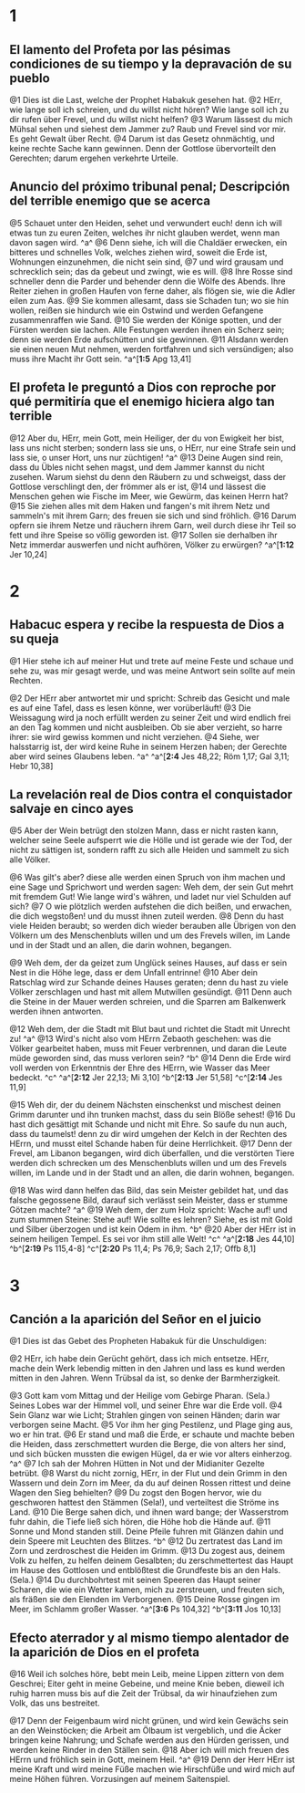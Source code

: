 # 1
## El lamento del Profeta por las pésimas condiciones de su tiempo y la depravación de su pueblo
@1 Dies ist die Last, welche der Prophet Habakuk gesehen hat. @2 HErr, wie lange soll ich schreien, und du willst nicht hören? Wie lange soll ich zu dir rufen über Frevel, und du willst nicht helfen? @3 Warum lässest du mich Mühsal sehen und siehest dem Jammer zu? Raub und Frevel sind vor mir. Es geht Gewalt über Recht. @4 Darum ist das Gesetz ohnmächtig, und keine rechte Sache kann gewinnen. Denn der Gottlose übervorteilt den Gerechten; darum ergehen verkehrte Urteile. 

## Anuncio del próximo tribunal penal; Descripción del terrible enemigo que se acerca
@5 Schauet unter den Heiden, sehet und verwundert euch! denn ich will etwas tun zu euren Zeiten, welches ihr nicht glauben werdet, wenn man davon sagen wird. ^a^ @6 Denn siehe, ich will die Chaldäer erwecken, ein bitteres und schnelles Volk, welches ziehen wird, soweit die Erde ist, Wohnungen einzunehmen, die nicht sein sind, @7 und wird grausam und schrecklich sein; das da gebeut und zwingt, wie es will. @8 Ihre Rosse sind schneller denn die Parder und behender denn die Wölfe des Abends. Ihre Reiter ziehen in großen Haufen von ferne daher, als flögen sie, wie die Adler eilen zum Aas. @9 Sie kommen allesamt, dass sie Schaden tun; wo sie hin wollen, reißen sie hindurch wie ein Ostwind und werden Gefangene zusammenraffen wie Sand. @10 Sie werden der Könige spotten, und der Fürsten werden sie lachen. Alle Festungen werden ihnen ein Scherz sein; denn sie werden Erde aufschütten und sie gewinnen. @11 Alsdann werden sie einen neuen Mut nehmen, werden fortfahren und sich versündigen; also muss ihre Macht ihr Gott sein.
^a^[**1:5** Apg 13,41]

## El profeta le preguntó a Dios con reproche por qué permitiría que el enemigo hiciera algo tan terrible
@12 Aber du, HErr, mein Gott, mein Heiliger, der du von Ewigkeit her bist, lass uns nicht sterben; sondern lass sie uns, o HErr, nur eine Strafe sein und lass sie, o unser Hort, uns nur züchtigen! ^a^ @13 Deine Augen sind rein, dass du Übles nicht sehen magst, und dem Jammer kannst du nicht zusehen. Warum siehst du denn den Räubern zu und schweigst, dass der Gottlose verschlingt den, der frömmer als er ist, @14 und lässest die Menschen gehen wie Fische im Meer, wie Gewürm, das keinen Herrn hat? @15 Sie ziehen alles mit dem Haken und fangen's mit ihrem Netz und sammeln's mit ihrem Garn; des freuen sie sich und sind fröhlich. @16 Darum opfern sie ihrem Netze und räuchern ihrem Garn, weil durch diese ihr Teil so fett und ihre Speise so völlig geworden ist. @17 Sollen sie derhalben ihr Netz immerdar auswerfen und nicht aufhören, Völker zu erwürgen?
^a^[**1:12** Jer 10,24]

# 2
## Habacuc espera y recibe la respuesta de Dios a su queja
@1 Hier stehe ich auf meiner Hut und trete auf meine Feste und schaue und sehe zu, was mir gesagt werde, und was meine Antwort sein sollte auf mein Rechten. 

@2 Der HErr aber antwortet mir und spricht: Schreib das Gesicht und male es auf eine Tafel, dass es lesen könne, wer vorüberläuft! @3 Die Weissagung wird ja noch erfüllt werden zu seiner Zeit und wird endlich frei an den Tag kommen und nicht ausbleiben. Ob sie aber verzieht, so harre ihrer: sie wird gewiss kommen und nicht verziehen. @4 Siehe, wer halsstarrig ist, der wird keine Ruhe in seinem Herzen haben; der Gerechte aber wird seines Glaubens leben. ^a^ 
^a^[**2:4** Jes 48,22; Röm 1,17; Gal 3,11; Hebr 10,38]

## La revelación real de Dios contra el conquistador salvaje en cinco ayes
@5 Aber der Wein betrügt den stolzen Mann, dass er nicht rasten kann, welcher seine Seele aufsperrt wie die Hölle und ist gerade wie der Tod, der nicht zu sättigen ist, sondern rafft zu sich alle Heiden und sammelt zu sich alle Völker. 

@6 Was gilt's aber? diese alle werden einen Spruch von ihm machen und eine Sage und Sprichwort und werden sagen: Weh dem, der sein Gut mehrt mit fremdem Gut! Wie lange wird's währen, und ladet nur viel Schulden auf sich? @7 O wie plötzlich werden aufstehen die dich beißen, und erwachen, die dich wegstoßen! und du musst ihnen zuteil werden. @8 Denn du hast viele Heiden beraubt; so werden dich wieder berauben alle Übrigen von den Völkern um des Menschenbluts willen und um des Frevels willen, im Lande und in der Stadt und an allen, die darin wohnen, begangen. 

@9 Weh dem, der da geizet zum Unglück seines Hauses, auf dass er sein Nest in die Höhe lege, dass er dem Unfall entrinne! @10 Aber dein Ratschlag wird zur Schande deines Hauses geraten; denn du hast zu viele Völker zerschlagen und hast mit allem Mutwillen gesündigt. @11 Denn auch die Steine in der Mauer werden schreien, und die Sparren am Balkenwerk werden ihnen antworten. 

@12 Weh dem, der die Stadt mit Blut baut und richtet die Stadt mit Unrecht zu! ^a^ @13 Wird's nicht also vom HErrn Zebaoth geschehen: was die Völker gearbeitet haben, muss mit Feuer verbrennen, und daran die Leute müde geworden sind, das muss verloren sein? ^b^ @14 Denn die Erde wird voll werden von Erkenntnis der Ehre des HErrn, wie Wasser das Meer bedeckt. ^c^ 
^a^[**2:12** Jer 22,13; Mi 3,10] ^b^[**2:13** Jer 51,58] ^c^[**2:14** Jes 11,9]

@15 Weh dir, der du deinem Nächsten einschenkst und mischest deinen Grimm darunter und ihn trunken machst, dass du sein Blöße sehest! @16 Du hast dich gesättigt mit Schande und nicht mit Ehre. So saufe du nun auch, dass du taumelst! denn zu dir wird umgehen der Kelch in der Rechten des HErrn, und musst eitel Schande haben für deine Herrlichkeit. @17 Denn der Frevel, am Libanon begangen, wird dich überfallen, und die verstörten Tiere werden dich schrecken um des Menschenbluts willen und um des Frevels willen, im Lande und in der Stadt und an allen, die darin wohnen, begangen. 

@18 Was wird dann helfen das Bild, das sein Meister gebildet hat, und das falsche gegossene Bild, darauf sich verlässt sein Meister, dass er stumme Götzen machte? ^a^ @19 Weh dem, der zum Holz spricht: Wache auf! und zum stummen Steine: Stehe auf! Wie sollte es lehren? Siehe, es ist mit Gold und Silber überzogen und ist kein Odem in ihm. ^b^ @20 Aber der HErr ist in seinem heiligen Tempel. Es sei vor ihm still alle Welt! ^c^ 
^a^[**2:18** Jes 44,10] ^b^[**2:19** Ps 115,4-8] ^c^[**2:20** Ps 11,4; Ps 76,9; Sach 2,17; Offb 8,1]

# 3
## Canción a la aparición del Señor en el juicio
@1 Dies ist das Gebet des Propheten Habakuk für die Unschuldigen: 

@2 HErr, ich habe dein Gerücht gehört, dass ich mich entsetze. HErr, mache dein Werk lebendig mitten in den Jahren und lass es kund werden mitten in den Jahren. Wenn Trübsal da ist, so denke der Barmherzigkeit. 

@3 Gott kam vom Mittag und der Heilige vom Gebirge Pharan. (Sela.) Seines Lobes war der Himmel voll, und seiner Ehre war die Erde voll. @4 Sein Glanz war wie Licht; Strahlen gingen von seinen Händen; darin war verborgen seine Macht. @5 Vor ihm her ging Pestilenz, und Plage ging aus, wo er hin trat. @6 Er stand und maß die Erde, er schaute und machte beben die Heiden, dass zerschmettert wurden die Berge, die von alters her sind, und sich bücken mussten die ewigen Hügel, da er wie vor alters einherzog. ^a^ @7 Ich sah der Mohren Hütten in Not und der Midianiter Gezelte betrübt. @8 Warst du nicht zornig, HErr, in der Flut und dein Grimm in den Wassern und dein Zorn im Meer, da du auf deinen Rossen rittest und deine Wagen den Sieg behielten? @9 Du zogst den Bogen hervor, wie du geschworen hattest den Stämmen (Sela!), und verteiltest die Ströme ins Land. @10 Die Berge sahen dich, und ihnen ward bange; der Wasserstrom fuhr dahin, die Tiefe ließ sich hören, die Höhe hob die Hände auf. @11 Sonne und Mond standen still. Deine Pfeile fuhren mit Glänzen dahin und dein Speere mit Leuchten des Blitzes. ^b^ @12 Du zertratest das Land im Zorn und zerdroschest die Heiden im Grimm. @13 Du zogest aus, deinem Volk zu helfen, zu helfen deinem Gesalbten; du zerschmettertest das Haupt im Hause des Gottlosen und entblößtest die Grundfeste bis an den Hals. (Sela.) @14 Du durchbohrtest mit seinen Speeren das Haupt seiner Scharen, die wie ein Wetter kamen, mich zu zerstreuen, und freuten sich, als fräßen sie den Elenden im Verborgenen. @15 Deine Rosse gingen im Meer, im Schlamm großer Wasser.
^a^[**3:6** Ps 104,32] ^b^[**3:11** Jos 10,13]

## Efecto aterrador y al mismo tiempo alentador de la aparición de Dios en el profeta
@16 Weil ich solches höre, bebt mein Leib, meine Lippen zittern von dem Geschrei; Eiter geht in meine Gebeine, und meine Knie beben, dieweil ich ruhig harren muss bis auf die Zeit der Trübsal, da wir hinaufziehen zum Volk, das uns bestreitet. 

@17 Denn der Feigenbaum wird nicht grünen, und wird kein Gewächs sein an den Weinstöcken; die Arbeit am Ölbaum ist vergeblich, und die Äcker bringen keine Nahrung; und Schafe werden aus den Hürden gerissen, und werden keine Rinder in den Ställen sein. @18 Aber ich will mich freuen des HErrn und fröhlich sein in Gott, meinem Heil. ^a^ @19 Denn der Herr HErr ist meine Kraft und wird meine Füße machen wie Hirschfüße und wird mich auf meine Höhen führen. Vorzusingen auf meinem Saitenspiel.